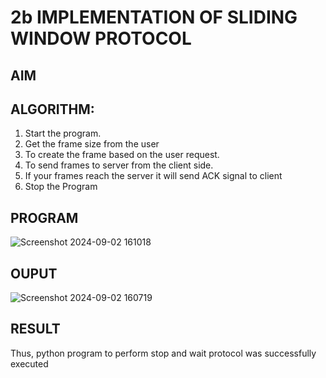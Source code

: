 # 2b IMPLEMENTATION OF SLIDING WINDOW PROTOCOL
## AIM
## ALGORITHM:
1. Start the program.
2. Get the frame size from the user
3. To create the frame based on the user request.
4. To send frames to server from the client side.
5. If your frames reach the server it will send ACK signal to client
6. Stop the Program
## PROGRAM
![Screenshot 2024-09-02 161018](https://github.com/user-attachments/assets/bad92587-dff0-44d2-b7b0-2187d20a3675)


## OUPUT
![Screenshot 2024-09-02 160719](https://github.com/user-attachments/assets/04db509a-08a7-4cb4-b6e5-440436c05e1f)


## RESULT
Thus, python program to perform stop and wait protocol was successfully executed
